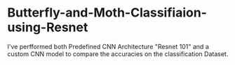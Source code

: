 # Butterfly-and-Moth-Classifiaion-using-Resnet

I've perfformed both Predefined CNN Architecture "Resnet 101" and a custom CNN model to compare the accuracies on the classification Dataset.
